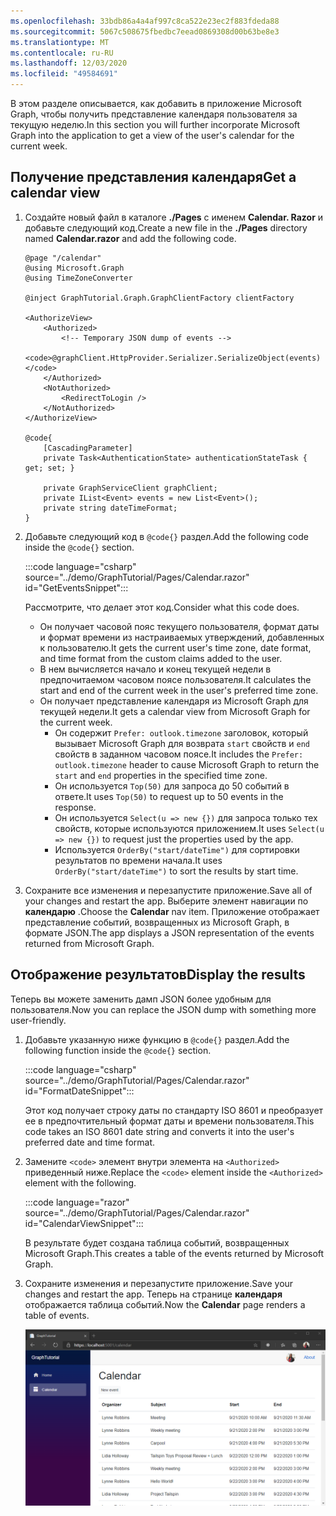 ```yaml
---
ms.openlocfilehash: 33bdb86a4a4af997c8ca522e23ec2f883fdeda88
ms.sourcegitcommit: 5067c508675fbedbc7eead0869308d00b63be8e3
ms.translationtype: MT
ms.contentlocale: ru-RU
ms.lasthandoff: 12/03/2020
ms.locfileid: "49584691"
---
```

<!-- markdownlint-disable MD002 MD041 -->

<span data-ttu-id="aed89-101">В этом разделе описывается, как добавить в приложение Microsoft Graph, чтобы получить представление календаря пользователя за текущую неделю.</span><span class="sxs-lookup"><span data-stu-id="aed89-101">In this section you will further incorporate Microsoft Graph into the application to get a view of the user's calendar for the current week.</span></span>

## <a name="get-a-calendar-view"></a><span data-ttu-id="aed89-102">Получение представления календаря</span><span class="sxs-lookup"><span data-stu-id="aed89-102">Get a calendar view</span></span>

1. <span data-ttu-id="aed89-103">Создайте новый файл в каталоге **./Pages** с именем **Calendar. Razor** и добавьте следующий код.</span><span class="sxs-lookup"><span data-stu-id="aed89-103">Create a new file in the **./Pages** directory named **Calendar.razor** and add the following code.</span></span>

    ```razor
    @page "/calendar"
    @using Microsoft.Graph
    @using TimeZoneConverter

    @inject GraphTutorial.Graph.GraphClientFactory clientFactory

    <AuthorizeView>
        <Authorized>
            <!-- Temporary JSON dump of events -->
            <code>@graphClient.HttpProvider.Serializer.SerializeObject(events)</code>
        </Authorized>
        <NotAuthorized>
            <RedirectToLogin />
        </NotAuthorized>
    </AuthorizeView>

    @code{
        [CascadingParameter]
        private Task<AuthenticationState> authenticationStateTask { get; set; }

        private GraphServiceClient graphClient;
        private IList<Event> events = new List<Event>();
        private string dateTimeFormat;
    }
    ```

1. <span data-ttu-id="aed89-104">Добавьте следующий код в `@code{}` раздел.</span><span class="sxs-lookup"><span data-stu-id="aed89-104">Add the following code inside the `@code{}` section.</span></span>

    :::code language="csharp" source="../demo/GraphTutorial/Pages/Calendar.razor" id="GetEventsSnippet":::

    <span data-ttu-id="aed89-105">Рассмотрите, что делает этот код.</span><span class="sxs-lookup"><span data-stu-id="aed89-105">Consider what this code does.</span></span>

    - <span data-ttu-id="aed89-106">Он получает часовой пояс текущего пользователя, формат даты и формат времени из настраиваемых утверждений, добавленных к пользователю.</span><span class="sxs-lookup"><span data-stu-id="aed89-106">It gets the current user's time zone, date format, and time format from the custom claims added to the user.</span></span>
    - <span data-ttu-id="aed89-107">В нем вычисляется начало и конец текущей недели в предпочитаемом часовом поясе пользователя.</span><span class="sxs-lookup"><span data-stu-id="aed89-107">It calculates the start and end of the current week in the user's preferred time zone.</span></span>
    - <span data-ttu-id="aed89-108">Он получает представление календаря из Microsoft Graph для текущей недели.</span><span class="sxs-lookup"><span data-stu-id="aed89-108">It gets a calendar view from Microsoft Graph for the current week.</span></span>
        - <span data-ttu-id="aed89-109">Он содержит `Prefer: outlook.timezone` заголовок, который вызывает Microsoft Graph для возврата `start` свойств и `end` свойств в заданном часовом поясе.</span><span class="sxs-lookup"><span data-stu-id="aed89-109">It includes the `Prefer: outlook.timezone` header to cause Microsoft Graph to return the `start` and `end` properties in the specified time zone.</span></span>
        - <span data-ttu-id="aed89-110">Он используется `Top(50)` для запроса до 50 событий в ответе.</span><span class="sxs-lookup"><span data-stu-id="aed89-110">It uses `Top(50)` to request up to 50 events in the response.</span></span>
        - <span data-ttu-id="aed89-111">Он используется `Select(u => new {})` для запроса только тех свойств, которые используются приложением.</span><span class="sxs-lookup"><span data-stu-id="aed89-111">It uses `Select(u => new {})` to request just the properties used by the app.</span></span>
        - <span data-ttu-id="aed89-112">Используется `OrderBy("start/dateTime")` для сортировки результатов по времени начала.</span><span class="sxs-lookup"><span data-stu-id="aed89-112">It uses `OrderBy("start/dateTime")` to sort the results by start time.</span></span>

1. <span data-ttu-id="aed89-113">Сохраните все изменения и перезапустите приложение.</span><span class="sxs-lookup"><span data-stu-id="aed89-113">Save all of your changes and restart the app.</span></span> <span data-ttu-id="aed89-114">Выберите элемент навигации по **календарю** .</span><span class="sxs-lookup"><span data-stu-id="aed89-114">Choose the **Calendar** nav item.</span></span> <span data-ttu-id="aed89-115">Приложение отображает представление событий, возвращенных из Microsoft Graph, в формате JSON.</span><span class="sxs-lookup"><span data-stu-id="aed89-115">The app displays a JSON representation of the events returned from Microsoft Graph.</span></span>

## <a name="display-the-results"></a><span data-ttu-id="aed89-116">Отображение результатов</span><span class="sxs-lookup"><span data-stu-id="aed89-116">Display the results</span></span>

<span data-ttu-id="aed89-117">Теперь вы можете заменить дамп JSON более удобным для пользователя.</span><span class="sxs-lookup"><span data-stu-id="aed89-117">Now you can replace the JSON dump with something more user-friendly.</span></span>

1. <span data-ttu-id="aed89-118">Добавьте указанную ниже функцию в `@code{}` раздел.</span><span class="sxs-lookup"><span data-stu-id="aed89-118">Add the following function inside the `@code{}` section.</span></span>

    :::code language="csharp" source="../demo/GraphTutorial/Pages/Calendar.razor" id="FormatDateSnippet":::

    <span data-ttu-id="aed89-119">Этот код получает строку даты по стандарту ISO 8601 и преобразует ее в предпочтительный формат даты и времени пользователя.</span><span class="sxs-lookup"><span data-stu-id="aed89-119">This code takes an ISO 8601 date string and converts it into the user's preferred date and time format.</span></span>

1. <span data-ttu-id="aed89-120">Замените `<code>` элемент внутри элемента на `<Authorized>` приведенный ниже.</span><span class="sxs-lookup"><span data-stu-id="aed89-120">Replace the `<code>` element inside the `<Authorized>` element with the following.</span></span>

    :::code language="razor" source="../demo/GraphTutorial/Pages/Calendar.razor" id="CalendarViewSnippet":::

    <span data-ttu-id="aed89-121">В результате будет создана таблица событий, возвращенных Microsoft Graph.</span><span class="sxs-lookup"><span data-stu-id="aed89-121">This creates a table of the events returned by Microsoft Graph.</span></span>

1. <span data-ttu-id="aed89-122">Сохраните изменения и перезапустите приложение.</span><span class="sxs-lookup"><span data-stu-id="aed89-122">Save your changes and restart the app.</span></span> <span data-ttu-id="aed89-123">Теперь на странице **календаря** отображается таблица событий.</span><span class="sxs-lookup"><span data-stu-id="aed89-123">Now the **Calendar** page renders a table of events.</span></span>

    ![Снимок экрана приложения с таблицей событий](images/calendar-view.png)
